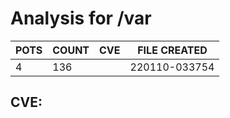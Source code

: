 # Analysis for /var
| POTS | COUNT | CVE | FILE CREATED |
|---|---|---|---|
| 4 | 136 | | 220110-033754 |

## CVE: 